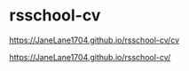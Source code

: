 # rsschool-cv


https://JaneLane1704.github.io/rsschool-cv/cv


https://JaneLane1704.github.io/rsschool-cv/
